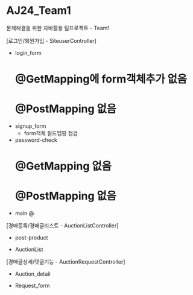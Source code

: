 # AJ24_Team1
문제해결을 위한 자바활용 팀프로젝트 - Team1 

[로그인/회원가입 - SiteuserController]
- login_form
    # @GetMapping에 form객체추가 없음
    # @PostMapping 없음
- signup_form
    - form객체 필드맵핑 점검
- password-check
    # @GetMapping 없음
    # @PostMapping 없음
- main
    @ 

[경매등록/경매글리스트 - AuctionListController]
- post-product

- AuctionList

[경매글상세/댓글기능 - AuctionRequestController]
- Auction_detail

- Request_form
